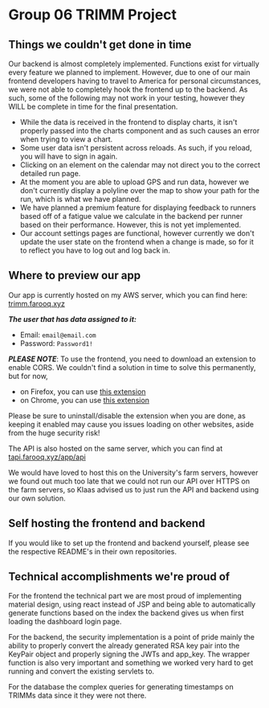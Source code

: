 # Group 06 TRIMM Project

## Things we couldn't get done in time

Our backend is almost completely implemented. Functions exist for virtually every feature we planned to implement. However, due to one of our main frontend developers having to travel to America for personal circumstances, we were not able to completely hook the frontend up to the backend. As such, some of the following may not work in your testing, however they WILL be complete in time for the final presentation.
 - While the data is received in the frontend to display charts, it isn't properly passed into the charts component and as such causes an error when trying to view a chart.
 - Some user data isn't persistent across reloads. As such, if you reload, you will have to sign in again.
 - Clicking on an element on the calendar may not direct you to the correct detailed run page.
 - At the moment you are able to upload GPS and run data, however we don't currently display a polyline over the map to show your path for the run, which is what we have planned.
 - We have planned a premium feature for displaying feedback to runners based off of a fatigue value we calculate in the backend per runner based on their performance. However, this is not yet implemented.
 - Our account settings pages are functional, however currently we don't update the user state on the frontend when a change is made, so for it to reflect you have to log out and log back in. 

## Where to preview our app

Our app is currently hosted on my AWS server, which you can find here: [trimm.farooq.xyz](https://trimm.farooq.xyz/)

***The user that has data assigned to it:***
 - Email: `email@email.com`
 - Password: `Password1!`

***PLEASE NOTE***: To use the frontend, you need to download an extension to enable CORS. We couldn't find a solution in time
to solve this permanently, but for now, 
 - on Firefox, you can use [this extension](https://addons.mozilla.org/en-US/firefox/addon/access-control-allow-origin/)
 - on Chrome, you can use [this extension](https://chrome.google.com/webstore/detail/allow-cors-access-control/lhobafahddgcelffkeicbaginigeejlf?hl=en)

Please be sure to uninstall/disable the extension when you are done, as keeping it enabled may cause you issues loading on other websites, aside from the huge security risk!

The API is also hosted on the same server, which you can find at [tapi.farooq.xyz/app/api](https://tai.farooq.xyz/app/api)

We would have loved to host this on the University's farm servers, however we found out much too late that we could not 
run our API over HTTPS on the farm servers, so Klaas advised us to just run the API and backend using our own solution.

## Self hosting the frontend and backend
If you would like to set up the frontend and backend yourself, please see the respective README's in their own repositories.

## Technical accomplishments we're proud of
For the frontend the technical part we are most proud of implementing material design, using react instead of JSP and being able to automatically generate functions based on the index the backend gives us when first loading the dashboard login page.

For the backend, the security implementation is a point of pride mainly the ability to properly convert the already generated RSA key pair into the KeyPair object and properly signing the JWTs and app_key. The wrapper function is also very important and something we worked very hard to get running and convert the existing servlets to.

For the database the complex queries for generating timestamps on TRIMMs data since it they were not there.